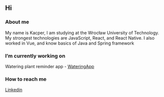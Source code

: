 ## Hi

### About me
My name is Kacper, I am studying at the Wrocław University of Technology. My strongest technologies are JavaScript, React, and React Native. I also worked in Vue, and know basics of Java and Spring framework

### I’m currently working on
Watering plant reminder app - [WateringApp](https://github.com/KKusiak/watering-app)


### How to reach me

[Linkedin](https://www.linkedin.com/in/kacper-kusiak-59212a204/)
<!--
**KKusiak/KKusiak** is a ✨ _special_ ✨ repository because its `README.md` (this file) appears on your GitHub profile.

Here are some ideas to get you started:

- 🔭 I’m currently working on ...
- 🌱 I’m currently learning ...
- 👯 I’m looking to collaborate on ...
- 🤔 I’m looking for help with ...
- 💬 Ask me about ...
- 📫 How to reach me: ...
- 😄 Pronouns: ...
- ⚡ Fun fact: ...
-->
